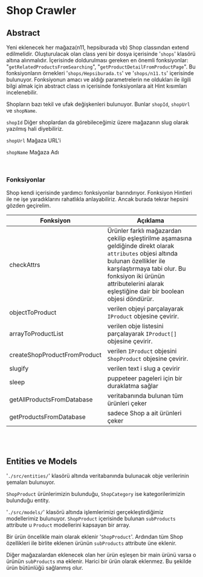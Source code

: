 # Shop Crawler

## Abstract

Yeni eklenecek her mağaza(n11, hepsiburada vb) Shop classından extend edilmelidir. Oluşturulacak olan class yeni bir dosya içerisinde '`shops`' klasörü altına alınmalıdır. İçerisinde doldurulması gereken en önemli fonksiyonlar: "`getRelatedProductsFromSearching`", "`getProductDetailFromProductPage`". Bu fonksiyonların örnekleri '`shops/Hepsiburada.ts`' ve '`shops/n11.ts`' içerisinde bulunuyor. Fonksiyonun amacı ve aldığı parametrelerin ne oldukları ile ilgili bilgi almak için abstract class ın içerisinde fonksiyonlara ait Hint kısımları incelenebilir.

Shopların bazı tekil ve ufak değişkenleri bulunuyor. Bunlar `shopId`, `shopUrl` ve `shopName`.

`shopId` Diğer shoplardan da görebileceğimiz üzere mağazanın slug olarak yazılmış hali diyebiliriz.

`shopUrl` Mağaza URL'i

`shopName` Mağaza Adı

<br>

### Fonksiyonlar

Shop kendi içerisinde yardımcı fonksiyonlar barındırıyor. Fonksiyon Hintleri ile ne işe yaradıklarını rahatlıkla anlayabiliriz. Ancak burada tekrar hepsini gözden geçirelim.

Fonksiyon | Açıklama
--- | ---
checkAttrs | Ürünler farklı mağazardan çekilip eşleştirilme aşamasına geldiğinde direkt olarak `attributes` objesi altında bulunan özellikler ile karşılaştırmaya tabi olur. Bu fonksiyon iki ürünün attributelerini alarak eşleştiğine dair bir boolean objesi döndürür.
objectToProduct | verilen objeyi parçalayarak `IProduct` objesine çevirir.
arrayToProductList | verilen obje listesini parçalayarak `IProduct[]` objesine çevirir.
createShopProductFromProduct | verilen `IProduct` objesini `ShopProduct` objesine çevirir.
slugify | verilen text i slug a çevirir
sleep | puppeteer pageleri için bir duraklatma sağlar
getAllProductsFromDatabase | veritabanında bulunan tüm ürünleri çeker
getProductsFromDatabase | sadece Shop a ait ürünleri çeker

<br>
<br>

## Entities ve Models

'`./src/entities/`' klasörü altında veritabanında bulunacak obje verilerinin şemaları bulunuyor. 

`ShopProduct` ürünlerimizin bulunduğu, `ShopCategory` ise kategorilerimizin bulunduğu entity.

'`./src/models/`' klasörü altında işlemlerimizi gerçekleştirdiğimiz modellerimiz bulunuyor. `ShopProduct` içerisinde bulunan `subProducts` attribute u `Product` modellerini kapsayan bir array.

Bir ürün öncelikle main olarak eklenir '`ShopProduct`'. Ardından tüm Shop özellikleri ile birlite eklenen ürünün `subProducts` attribute üne eklenir.

Diğer mağazalardan eklenecek olan her ürün eşleşen bir main ürünü varsa o ürünün `subProducts` ına eklenir. Harici bir ürün olarak eklenmez. Bu şekilde ürün bütünlüğü sağlanmış olur.